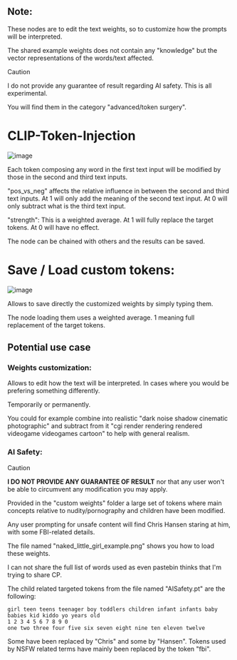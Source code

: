 ## Note:

These nodes are to edit the text weights, so to customize how the prompts will be interpreted.

The shared example weights does not contain any "knowledge" but the vector representations of the words/text affected.

> [!CAUTION]
> I do not provide any guarantee of result regarding AI safety. This is all experimental.

You will find them in the category "advanced/token surgery".

# CLIP-Token-Injection

![image](https://github.com/user-attachments/assets/b4adb747-9cf4-4b56-b7c2-a97acc7fb0c4)

Each token composing any word in the first text input will be modified by those in the second and third text inputs.

"pos_vs_neg" affects the relative influence in between the second and third text inputs. At 1 will only add the meaning of the second text input. At 0 will only subtract what is the third text input.

"strength": This is a weighted average. At 1 will fully replace the target tokens. At 0 will have no effect.

The node can be chained with others and the results can be saved.

# Save / Load custom tokens:

![image](https://github.com/user-attachments/assets/278933ab-4008-4250-a605-936a394d81a6)

Allows to save directly the customized weights by simply typing them.

The node loading them uses a weighted average. 1 meaning full replacement of the target tokens.

## Potential use case

### Weights customization:

Allows to edit how the text will be interpreted. In cases where you would be prefering something differently.

Temporarily or permanently.

You could for example combine into realistic "dark noise shadow cinematic photographic" and subtract from it "cgi render rendering rendered videogame videogames cartoon" to help with general realism.

### AI Safety:

> [!CAUTION]
> **I DO NOT PROVIDE ANY GUARANTEE OF RESULT** nor that any user won't be able to circumvent any modification you may apply.

Provided in the "custom weights" folder a large set of tokens where main concepts relative to nudity/pornography and children have been modified.

Any user prompting for unsafe content will find Chris Hansen staring at him, with some FBI-related details.

The file named "naked_little_girl_example.png" shows you how to load these weights.

I can not share the full list of words used as even pastebin thinks that I'm trying to share CP.

The child related targeted tokens from the file named "AISafety.pt" are the following:

    girl teen teens teenager boy toddlers children infant infants baby babies kid kiddo yo years old
    1 2 3 4 5 6 7 8 9 0
    one two three four five six seven eight nine ten eleven twelve

Some have been replaced by "Chris" and some by "Hansen". Tokens used by NSFW related terms have mainly been replaced by the token "fbi".
